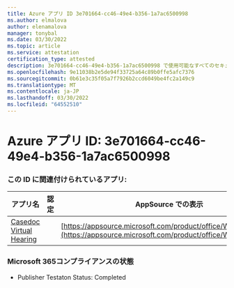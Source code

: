 ```yaml
---
title: Azure アプリ ID 3e701664-cc46-49e4-b356-1a7ac6500998
ms.author: elmalova
author: elenamalova
manager: tonybal
ms.date: 03/30/2022
ms.topic: article
ms.service: attestation
certification_type: attested
description: 3e701664-cc46-49e4-b356-1a7ac6500998 で使用可能なすべてのセキュリティおよびコンプライアンス情報。
ms.openlocfilehash: 9e11038b2e5de94f33725a64c89b0ffe5afc7376
ms.sourcegitcommit: 0b61e3c35f05a7f7926b2ccd6049be4fc2a149c9
ms.translationtype: MT
ms.contentlocale: ja-JP
ms.lasthandoff: 03/30/2022
ms.locfileid: "64552510"
---
```

# <a name="azure-app-id-3e701664-cc46-49e4-b356-1a7ac6500998"></a>Azure アプリ ID: 3e701664-cc46-49e4-b356-1a7ac6500998


### <a name="apps-associated-with-this-id"></a>この ID に関連付けられているアプリ:
| **アプリ名** | **認定** | **AppSource での表示** |
|--------------|---------------|-----------------------|
| [Casedoc Virtual Hearing](../forward/WA200003164.md) |  | [https://appsource.microsoft.com/product/office/WA200003164](https://appsource.microsoft.com/product/office/WA200003164) |

### <a name="microsoft-365-app-compliance-status"></a>Microsoft 365コンプライアンスの状態
- Publisher Testaton Status: Completed
